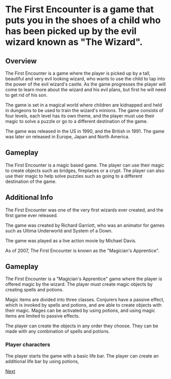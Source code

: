 # The First Encounter is a game that puts you in the shoes of a child who has been picked up by the evil wizard known as "The Wizard".

## Overview

The First Encounter is a game where the player is picked up by a tall, beautiful and very evil looking wizard, who wants to use the child to tap into the power of the evil wizard's castle. As the game progresses the player will come to learn more about the wizard and his evil plans, but first he will need to get rid of his son.

The game is set in a magical world where children are kidnapped and held in dungeons to be used to train the wizard's minions. The game consists of four levels, each level has its own theme, and the player must use their magic to solve a puzzle or go to a different destination of the game.

The game was released in the US in 1990, and the British in 1991. The game was later on released in Europe, Japan and North America.

## Gameplay

The First Encounter is a magic based game. The player can use their magic to create objects such as bridges, fireplaces or a crypt. The player can also use their magic to help solve puzzles such as going to a different destination of the game.

## Additional Info

The First Encounter was one of the very first wizards ever created, and the first game ever released.

The game was created by Richard Garriott, who was an animator for games such as Ultima Underworld and System of a Down.

The game was played as a live action movie by Michael Davis.

As of 2007, The First Encounter is known as the "Magician's Apprentice".

## Gameplay

The First Encounter is a "Magician's Apprentice" game where the player is offered magic by the wizard. The player must create magic objects by creating spells and potions.

Magic items are divided into three classes. Conjurers have a passive effect, which is invoked by spells and potions, and are able to create objects with their magic. Mages can be activated by using potions, and using magic items are limited to passive effects.

The player can create the objects in any order they choose. They can be made with any combination of spells and potions.

### Player characters

The player starts the game with a basic life bar. The player can create an additional life bar by using potions,

[Next](211.md)